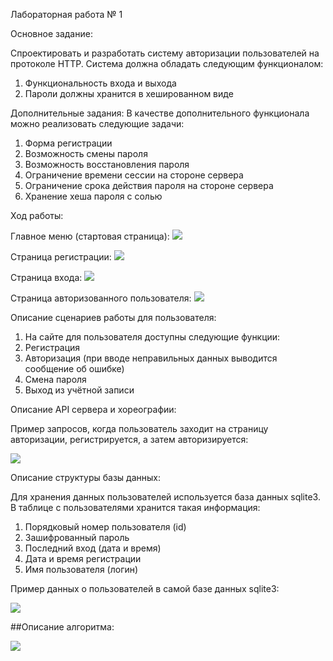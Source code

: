 Лабораторная работа № 1

Основное задание:

Спроектировать и разработать систему авторизации пользователей на протоколе HTTP. Система должна обладать следующим функционалом:

1. Функциональность входа и выхода
2. Пароли должны хранится в хешированном виде

Дополнительные задания:
В качестве дополнительного функционала можно реализовать следующие задачи:
1. Форма регистрации
2. Возможность смены пароля
3. Возможность восстановления пароля
4. Ограничение времени сессии на стороне сервера 
5. Ограничение срока действия пароля на стороне сервера
6. Хранение хеша пароля с солью

Ход работы:

Главное меню (стартовая страница):
![](/%D0%93%D0%BB%D0%B0%D0%B2%D0%BD%D0%B0%D1%8F%20%D1%81%D1%82%D1%80%D0%B0%D0%BD%D0%B8%D1%86%D0%B0.png)


Cтраница регистрации:
![](/%D0%A0%D0%B5%D0%B3%D0%B8%D1%81%D1%82%D1%80%D0%B0%D1%86%D0%B8%D1%8F.png)


Страница входа:
![](/%D0%90%D0%B2%D1%82%D0%BE%D1%80%D0%B8%D0%B7%D0%B0%D1%86%D0%B8%D1%8F.png)


Страница авторизованного пользователя:
![](/%D0%90%D0%B2%D1%82%D0%BE%D1%80%D0%B8%D0%B7%D0%BE%D0%B2%D0%B0%D0%BD%D0%BD%D1%8B%D0%B9%20%D0%BF%D0%BE%D0%BB%D1%8C%D0%B7%D0%BE%D0%B2%D0%B0%D1%82%D0%B5%D0%BB%D1%8C.png)


Описание сценариев работы для пользователя:

1. На сайте для пользователя доступны следующие функции: 
2. Регистрация
3. Авторизация (при вводе неправильных данных выводится сообщение об ошибке)
4. Смена пароля
5. Выход из учётной записи

Описание API сервера и хореографии: 

Пример запросов, когда пользователь заходит на страницу авторизации, регистрируется, а затем авторизируется:

![](/%D0%9F%D1%80%D0%B8%D0%BC%D0%B5%D1%80%20%D0%B7%D0%B0%D0%BF%D1%80%D0%BE%D1%81%D0%BE%D0%B2%20%D1%80%D0%B5%D0%B3%D0%B8%D1%81%D1%82%D1%80%D0%B0%D1%86%D0%B8%D1%8F%2B%D0%B0%D0%B2%D1%82%D0%BE%D1%80%D0%B8%D0%B7%D0%B0%D1%86%D0%B8%D1%8F.png)

Описание структуры базы данных:

Для хранения данных пользователей используется база данных sqlite3. В таблице с пользователями хранится такая информация: 
1. Порядковый номер пользователя (id)
2. Зашифрованный пароль 
3. Последний вход (дата и время)
4. Дата и время регистрации
5. Имя пользователя (логин)

Пример данных о пользователей в самой базе данных sqlite3:

![](/%D0%A1%D0%BA%D1%80%D0%B8%D0%BD%20%D0%B1%D0%B0%D0%B7%D1%8B%20%D0%B4%D0%B0%D0%BD%D0%BD%D1%8B%D1%85.png)

##Описание алгоритма:

![](/%D0%91%D0%BB%D0%BE%D0%BA-%D1%81%D1%85%D0%B5%D0%BC%D0%B0.png)
